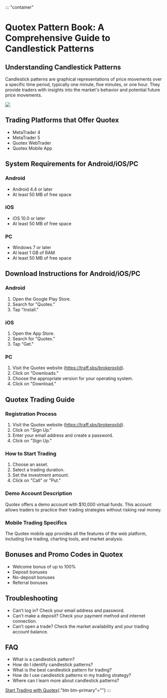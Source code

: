 ::: \"container\"
# Quotex Pattern Book: A Comprehensive Guide to Candlestick Patterns

## Understanding Candlestick Patterns

Candlestick patterns are graphical representations of price movements
over a specific time period, typically one minute, five minutes, or one
hour. They provide traders with insights into the market\'s behavior and
potential future price movements.

[![](https://static.quotex.io/files/4_en/300_250.jpg)](https://traff.sbs/brokerqxlid)

## Trading Platforms that Offer Quotex

-   MetaTrader 4
-   MetaTrader 5
-   Quotex WebTrader
-   Quotex Mobile App

## System Requirements for Android/iOS/PC

### Android

-   Android 4.4 or later
-   At least 50 MB of free space

### iOS

-   iOS 10.0 or later
-   At least 50 MB of free space

### PC

-   Windows 7 or later
-   At least 1 GB of RAM
-   At least 50 MB of free space

## Download Instructions for Android/iOS/PC

### Android

1.  Open the Google Play Store.
2.  Search for "Quotex."
3.  Tap "Install."

### iOS

1.  Open the App Store.
2.  Search for "Quotex."
3.  Tap "Get."

### PC

1.  Visit the Quotex website (https://traff.sbs/brokerqxlid).
2.  Click on "Downloads."
3.  Choose the appropriate version for your operating system.
4.  Click on "Download."

## Quotex Trading Guide

### Registration Process

1.  Visit the Quotex website (https://traff.sbs/brokerqxlid).
2.  Click on "Sign Up."
3.  Enter your email address and create a password.
4.  Click on "Sign Up."

### How to Start Trading

1.  Choose an asset.
2.  Select a trading duration.
3.  Set the investment amount.
4.  Click on "Call" or "Put."

### Demo Account Description

Quotex offers a demo account with \$10,000 virtual funds. This account
allows traders to practice their trading strategies without risking real
money.

### Mobile Trading Specifics

The Quotex mobile app provides all the features of the web platform,
including live trading, charting tools, and market analysis.

## Bonuses and Promo Codes in Quotex

-   Welcome bonus of up to 100%
-   Deposit bonuses
-   No-deposit bonuses
-   Referral bonuses

## Troubleshooting

-   Can\'t log in? Check your email address and password.
-   Can\'t make a deposit? Check your payment method and internet
    connection.
-   Can\'t open a trade? Check the market availability and your trading
    account balance.

## FAQ

-   What is a candlestick pattern?
-   How do I identify candlestick patterns?
-   What is the best candlestick pattern for trading?
-   How do I use candlestick patterns in my trading strategy?
-   Where can I learn more about candlestick patterns?

[Start Trading with
Quotex](\%22https://traff.sbs/brokerqxlid\%22){."btn
btn-primary"=""}
:::

